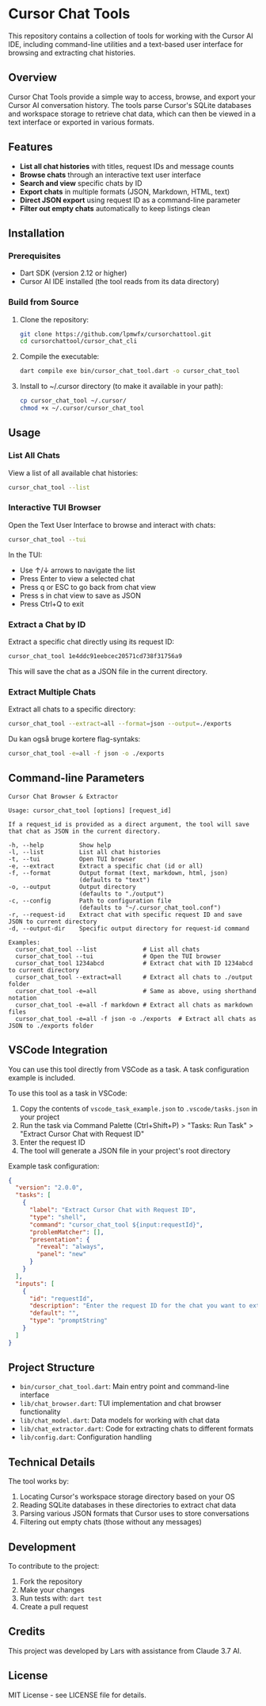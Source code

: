 # Cursor Chat Tools


This repository contains a collection of tools for working with the Cursor AI IDE, including command-line utilities and a text-based user interface for browsing and extracting chat histories.

## Overview

Cursor Chat Tools provide a simple way to access, browse, and export your Cursor AI conversation history. The tools parse Cursor's SQLite databases and workspace storage to retrieve chat data, which can then be viewed in a text interface or exported in various formats.

## Features

- **List all chat histories** with titles, request IDs and message counts
- **Browse chats** through an interactive text user interface
- **Search and view** specific chats by ID
- **Export chats** in multiple formats (JSON, Markdown, HTML, text)
- **Direct JSON export** using request ID as a command-line parameter
- **Filter out empty chats** automatically to keep listings clean

## Installation

### Prerequisites

- Dart SDK (version 2.12 or higher)
- Cursor AI IDE installed (the tool reads from its data directory)

### Build from Source

1. Clone the repository:
   ```bash
   git clone https://github.com/lpmwfx/cursorchattool.git
   cd cursorchattool/cursor_chat_cli
   ```

2. Compile the executable:
   ```bash
   dart compile exe bin/cursor_chat_tool.dart -o cursor_chat_tool
   ```

3. Install to ~/.cursor directory (to make it available in your path):
   ```bash
   cp cursor_chat_tool ~/.cursor/
   chmod +x ~/.cursor/cursor_chat_tool
   ```

## Usage

### List All Chats

View a list of all available chat histories:
```bash
cursor_chat_tool --list
```

### Interactive TUI Browser

Open the Text User Interface to browse and interact with chats:
```bash
cursor_chat_tool --tui
```

In the TUI:
- Use ↑/↓ arrows to navigate the list
- Press Enter to view a selected chat
- Press q or ESC to go back from chat view
- Press s in chat view to save as JSON
- Press Ctrl+Q to exit

### Extract a Chat by ID

Extract a specific chat directly using its request ID:
```bash
cursor_chat_tool 1e4ddc91eebcec20571cd738f31756a9
```
This will save the chat as a JSON file in the current directory.

### Extract Multiple Chats

Extract all chats to a specific directory:
```bash
cursor_chat_tool --extract=all --format=json --output=./exports
```

Du kan også bruge kortere flag-syntaks:
```bash
cursor_chat_tool -e=all -f json -o ./exports
```

## Command-line Parameters

```
Cursor Chat Browser & Extractor

Usage: cursor_chat_tool [options] [request_id]

If a request_id is provided as a direct argument, the tool will save that chat as JSON in the current directory.

-h, --help          Show help
-l, --list          List all chat histories
-t, --tui           Open TUI browser
-e, --extract       Extract a specific chat (id or all)
-f, --format        Output format (text, markdown, html, json)
                    (defaults to "text")
-o, --output        Output directory
                    (defaults to "./output")
-c, --config        Path to configuration file
                    (defaults to "~/.cursor_chat_tool.conf")
-r, --request-id    Extract chat with specific request ID and save JSON to current directory
-d, --output-dir    Specific output directory for request-id command

Examples:
  cursor_chat_tool --list             # List all chats
  cursor_chat_tool --tui              # Open the TUI browser
  cursor_chat_tool 1234abcd           # Extract chat with ID 1234abcd to current directory
  cursor_chat_tool --extract=all      # Extract all chats to ./output folder
  cursor_chat_tool -e=all             # Same as above, using shorthand notation
  cursor_chat_tool -e=all -f markdown # Extract all chats as markdown files
  cursor_chat_tool -e=all -f json -o ./exports  # Extract all chats as JSON to ./exports folder
```

## VSCode Integration

You can use this tool directly from VSCode as a task. A task configuration example is included.

To use this tool as a task in VSCode:

1. Copy the contents of `vscode_task_example.json` to `.vscode/tasks.json` in your project
2. Run the task via Command Palette (Ctrl+Shift+P) > "Tasks: Run Task" > "Extract Cursor Chat with Request ID"
3. Enter the request ID
4. The tool will generate a JSON file in your project's root directory

Example task configuration:
```json
{
  "version": "2.0.0",
  "tasks": [
    {
      "label": "Extract Cursor Chat with Request ID",
      "type": "shell",
      "command": "cursor_chat_tool ${input:requestId}",
      "problemMatcher": [],
      "presentation": {
        "reveal": "always",
        "panel": "new"
      }
    }
  ],
  "inputs": [
    {
      "id": "requestId",
      "description": "Enter the request ID for the chat you want to extract:",
      "default": "",
      "type": "promptString"
    }
  ]
}
```

## Project Structure

- `bin/cursor_chat_tool.dart`: Main entry point and command-line interface
- `lib/chat_browser.dart`: TUI implementation and chat browser functionality
- `lib/chat_model.dart`: Data models for working with chat data
- `lib/chat_extractor.dart`: Code for extracting chats to different formats
- `lib/config.dart`: Configuration handling

## Technical Details

The tool works by:
1. Locating Cursor's workspace storage directory based on your OS
2. Reading SQLite databases in these directories to extract chat data
3. Parsing various JSON formats that Cursor uses to store conversations
4. Filtering out empty chats (those without any messages)

## Development

To contribute to the project:

1. Fork the repository
2. Make your changes
3. Run tests with: `dart test`
4. Create a pull request

## Credits

This project was developed by Lars with assistance from Claude 3.7 AI.

## License

MIT License - see LICENSE file for details.
